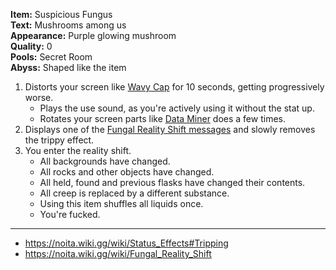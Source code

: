 **Item:** Suspicious Fungus
<br>
**Text:** Mushrooms among us
<br>
**Appearance:** Purple glowing mushroom
<br>
**Quality:** 0
<br>
**Pools:** Secret Room
<br>
**Abyss:** Shaped like the item

1. Distorts your screen like [Wavy Cap](https://bindingofisaacrebirth.fandom.com/wiki/Wavy_Cap) for 10 seconds, getting progressively worse.
   - Plays the use sound, as you're actively using it without the stat up.
   - Rotates your screen parts like [Data Miner](https://bindingofisaacrebirth.fandom.com/wiki/Dataminer) does a few times.
2. Displays one of the [Fungal Reality Shift messages](https://noita.wiki.gg/wiki/Fungal_Reality_Shift#Behavior) and slowly removes the trippy effect.
3. You enter the reality shift.
   - All backgrounds have changed.
   - All rocks and other objects have changed.
   - All held, found and previous flasks have changed their contents.
   - All creep is replaced by a different substance.
   - Using this item shuffles all liquids once.
   - You're fucked.

---

- https://noita.wiki.gg/wiki/Status_Effects#Tripping
- https://noita.wiki.gg/wiki/Fungal_Reality_Shift